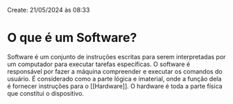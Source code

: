 Create: 21/05/2024 às 08:33

# **O que é um Software?**
Software é um conjunto de instruções escritas para serem interpretadas por um computador para executar tarefas específicas. O software é responsável por fazer a máquina compreender e executar os comandos do usuário. É considerado como a parte lógica e imaterial, onde a função dela é fornecer instruções para o [[Hardware]]. O hardware é toda a parte física que constitui o dispositivo.


